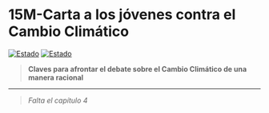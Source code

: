 # 15M-Carta a los jóvenes contra el Cambio Climático

[![Estado](https://img.shields.io/badge/ESTADO-Borrador-lightgrey.svg)](https://github.com/Eclectikus/cartaestudiantesccc)
[![Estado](https://img.shields.io/badge/Publicado-green.svg)](https://eclectikus.github.io/cartaestudiantesccc/)

> **Claves para afrontar el debate sobre el Cambio Climático de una manera racional**

---

> *Falta el capítulo 4*